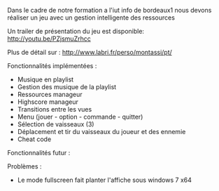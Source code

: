 Dans le cadre de notre formation a l'iut info de bordeaux1  nous devons réaliser un jeu
avec un gestion intelligente des ressources

Un trailer de présentation du jeu est disponible: http://youtu.be/PZjsmuZrhcc

Plus de détail sur : http://www.labri.fr/perso/montassi/pt/


Fonctionnalités implémentées :
  * Musique en playlist
  * Gestion des musique de la playlist
  * Ressources manageur
  * Highscore manageur
  * Transitions entre les vues
  * Menu (jouer - option - commande - quitter)
  * Sélection de vaisseaux (3)
  * Déplacement et tir du vaisseaux du joueur et des ennemie
  * Cheat code

Fonctionnalités futur :

Problèmes :
  * Le mode fullscreen fait planter l'affiche sous windows 7 x64